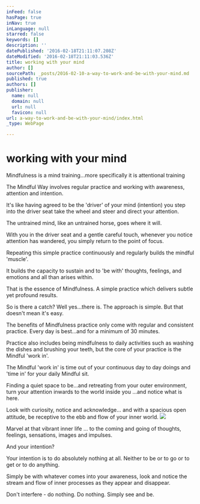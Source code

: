 ```yaml
---
inFeed: false
hasPage: true
inNav: true
inLanguage: null
starred: false
keywords: []
description: ''
datePublished: '2016-02-18T21:11:07.208Z'
dateModified: '2016-02-18T21:11:03.536Z'
title: working with your mind
author: []
sourcePath: _posts/2016-02-10-a-way-to-work-and-be-with-your-mind.md
published: true
authors: []
publisher:
  name: null
  domain: null
  url: null
  favicon: null
url: a-way-to-work-and-be-with-your-mind/index.html
_type: WebPage

---
```

# working with your mind

Mindfulness is a mind training...more specifically it is attentional training

The Mindful Way involves regular practice and working with awareness, attention and intention. 

It's like having agreed to be the 'driver' of your mind (intention) you  step into the driver seat take the wheel and steer and direct your attention.

The untrained mind, like an untrained horse, goes where it will. 

With you in the driver seat and a gentle careful touch, whenever you notice attention has wandered, you simply return to the point of focus. 

Repeating this simple practice continuously and regularly builds the mindful 'muscle'.

It builds the capacity to sustain and to 'be with' thoughts, feelings, and emotions and all than arises within. 

That is the essence of Mindfulness. A simple practice which delivers subtle yet profound results. 

So is there a catch? Well yes...there is. The approach is simple. But that doesn't mean it's easy. 

The benefits of Mindfulness practice only come with regular and consistent practice. Every day is best...and for a minimum of 30 minutes. 

Practice also includes being mindfulness to daily activities such as washing the dishes and brushing your teeth, but the core of your practice is the Mindful 'work in'.

The Mindful 'work in' is time out of your continuous day to day doings and 'time in' for your daily Mindful sit. 

Finding a quiet space to be...and retreating from your outer environment, turn your attention inwards to the world inside you ...and notice what is here. 

Look with curiosity, notice and acknowledge... and with a spacious open attitude, be receptive to the ebb and flow of your inner world. ![](https://the-grid-user-content.s3-us-west-2.amazonaws.com/e7726e4c-2ea8-4b19-8b5f-5494161d6dd9.jpg)

Marvel at that vibrant inner life  ... to the coming and going of thoughts, feelings, sensations, images and impulses. 

And your intention? 

Your intention is to do absolutely nothing at all. Neither to be or to go or to get or to do anything. 

Simply be with whatever comes into your awareness, look and notice the stream and flow of inner processes as they appear and disappear. 

Don't interfere - do nothing.  Do nothing. Simply see and be.